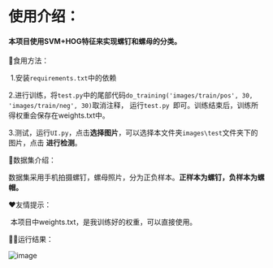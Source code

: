 # 使用介绍：

#### 			本项目使用SVM+HOG特征来实现螺钉和螺母的分类。

🎂食用方法：

​		1.安装`requirements.txt`中的依赖

​		2.进行训练，将`test.py`中的尾部代码`do_training('images/train/pos', 30, 'images/train/neg', 30)`取消注释，			运行`test.py `即可。训练结束后，训练所得权重会保存在weights.txt中。

​		3.测试，运行`UI.py`，点击**选择图片**，可以选择本文件夹`images\test`文件夹下的图片，点击 **进行检测**。

👀数据集介绍：

​		数据集采用手机拍摄螺钉，螺母照片，分为正负样本。**正样本为螺钉，负样本为螺帽。**

❤友情提示：

​		本项目中weights.txt，是我训练好的权重，可以直接使用。

🐱‍👤运行结果：

![image](https://raw.githubusercontent.com/bighammer-link/My_Pictures/myblog/q.jpg)
